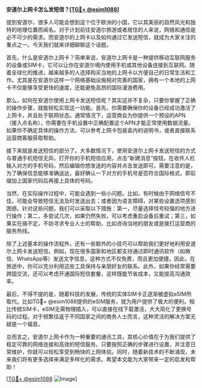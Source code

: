**安道尔上网卡怎么发短信？[[TG💪+ @esim1088](https://t.me/s/esim1088)]**

提到安道尔，很多人可能会想到这个位于欧洲的小国，它以其美丽的自然风光和独特的地理位置而闻名。对于计划前往安道尔旅游或者居住的人来说，网络和通信是必不可少的需求。而安道尔的上网卡以及如何通过它发送短信，就成为大家关注的重点之一。今天我们就来详细聊聊这个话题。

首先，什么是安道尔上网卡？简单来说，安道尔上网卡是一种提供移动互联网服务的设备或SIM卡，它可以让你在安道尔境内使用手机或其他设备连接到互联网。随着全球化的推进，越来越多的人选择购买当地的上网卡以方便自己的日常生活和工作。尤其是在安道尔这样一个网络基础设施相对完善的国家，拥有一个本地的上网卡不仅能够享受更快的速度，还能避免高昂的国际漫游费用。

那么，如何在安道尔使用上网卡发送短信呢？其实这并不复杂，只要你掌握了正确的操作步骤，就能轻松实现这一功能。首先，你需要确保你的设备已经成功激活了上网卡，并且处于联网状态。通常情况下，运营商会为你提供一个预设的APN（接入点名称），你需要在手机设置中正确配置这个APN才能正常使用数据流量。如果你不确定具体的操作方法，可以参考上网卡包装盒内的说明书，或者直接联系运营商客服获取帮助。

接下来就是发送短信的部分了。大多数情况下，使用安道尔上网卡发送短信的方式与普通手机短信无异。打开你的手机短信应用，点击“新建消息”按钮，在收件人栏输入对方的手机号码，然后编辑你想发送的内容并点击发送即可。需要注意的是，为了确保信息能够准确送达，最好确认一下对方的手机号是否符合国际格式，即前缀加上国家代码后再接上具体的号码。

当然，在实际操作过程中，可能会遇到一些小问题。比如，有时候由于网络信号不佳，可能会导致短信无法及时发送出去；或者因为语言障碍，对某些设置选项感到困惑。针对这些问题，我们可以采取以下措施：第一，尽量选择信号较强的地方进行操作；第二，多尝试几次，如果仍然失败，可以考虑重启设备后重试；第三，如果实在搞不定，不妨寻求专业人士的帮助，比如咨询当地的朋友或是拨打运营商的服务热线。

除了上述基本的操作流程外，还有一些额外的小技巧可以帮助我们更好地利用安道尔上网卡发送短信。例如，现在很多国家和地区都支持通过即时通讯软件（如微信、WhatsApp等）发送文字信息，这种方式不仅免费，而且更加便捷。因此，在旅途中，你可以充分利用这些工具保持与亲朋好友的联系。此外，如果你经常需要跨国交流，还可以考虑开通国际短信套餐，这样既能节省成本，又能提高沟通效率。

最后，不得不提的是，随着科技的发展，传统的实体SIM卡正逐渐被虚拟eSIM所取代。比如TG💪+ @esim1088提供的eSIM服务，就为用户提供了极大的便利。相比传统SIM卡，eSIM无需物理插入，可以直接在线下载激活，大大简化了更换号码的过程。对于频繁往返于不同国家之间的商务人士而言，这种灵活的解决方案无疑是一个福音。

总而言之，安道尔上网卡作为一种重要的通讯工具，其核心价值在于为我们提供了稳定可靠的网络连接和高效的短信服务。只要按照正确的步骤进行设置，并注意日常维护，你就可以轻松享受到畅快的上网体验。同时，随着新技术的不断涌现，未来我们将有更多选择来满足多样化的需求。希望本文能为大家带来一定的启发和帮助！

[[TG💪+ @esim1088](https://t.me/s/esim1088) ![Image](https://i.postimg.cc/4NQfJmqS/Snipaste-2025-05-13-00-14-12.png)]